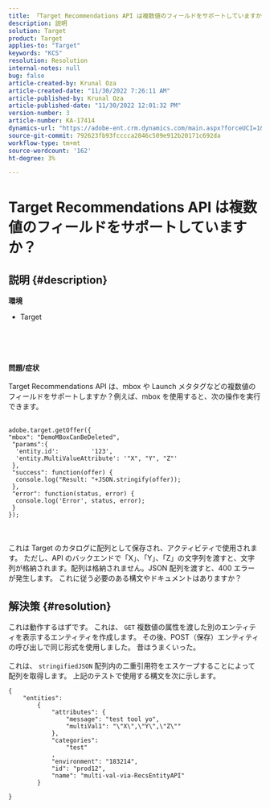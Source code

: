 ```yaml
---
title: 「Target Recommendations API は複数値のフィールドをサポートしていますか？」
description: 説明
solution: Target
product: Target
applies-to: "Target"
keywords: "KCS"
resolution: Resolution
internal-notes: null
bug: false
article-created-by: Krunal Oza
article-created-date: "11/30/2022 7:26:11 AM"
article-published-by: Krunal Oza
article-published-date: "11/30/2022 12:01:32 PM"
version-number: 3
article-number: KA-17414
dynamics-url: "https://adobe-ent.crm.dynamics.com/main.aspx?forceUCI=1&pagetype=entityrecord&etn=knowledgearticle&id=1e60163f-8070-ed11-9561-6045bd006a22"
source-git-commit: 792623fb93fcccca2846c509e912b20171c692da
workflow-type: tm+mt
source-wordcount: '162'
ht-degree: 3%

---
```


# Target Recommendations API は複数値のフィールドをサポートしていますか？

## 説明 {#description}

<b>環境</b>
- Target

<br><br> <br><br>
<b>問題/症状</b>
<br><br>Target Recommendations API は、mbox や Launch メタタグなどの複数値のフィールドをサポートしますか？例えば、mbox を使用すると、次の操作を実行できます。<br><br>

```
adobe.target.getOffer({
"mbox": "DemoMBoxCanBeDeleted",
 "params":{
  'entity.id':         '123',   
  'entity.MultiValueAttribute': '"X", "Y", "Z"'
 },
 "success": function(offer) {
  console.log("Result: "+JSON.stringify(offer));
 },
 "error": function(status, error) {
  console.log('Error', status, error);
 }
});
```

<br><br>これは Target のカタログに配列として保存され、アクティビティで使用されます。 ただし、API のバックエンドで「X」、「Y」、「Z」の文字列を渡すと、文字列が格納されます。配列は格納されません。JSON 配列を渡すと、400 エラーが発生します。 これに従う必要のある構文やドキュメントはありますか？<br>

## 解決策 {#resolution}


これは動作するはずです。 これは、 `GET` 複数値の属性を渡した別のエンティティを表示するエンティティを作成します。 その後、POST（保存）エンティティの呼び出しで同じ形式を使用しました。 昔はうまくいった。
<br> <br>これは、 `stringifiedJSON` 配列内の二重引用符をエスケープすることによって配列を取得します。 上記のテストで使用する構文を次に示します。<br>

```
{
    "entities":
        {
            "attributes": {
                "message": "test tool yo",
                "multiVal1": "\"X\",\"Y\",\"Z\""
            },
            "categories": 
                "test"
            ,
            "environment": "183214",
            "id": "prod12",
            "name": "multi-val-via-RecsEntityAPI"
        }
    
}
```

